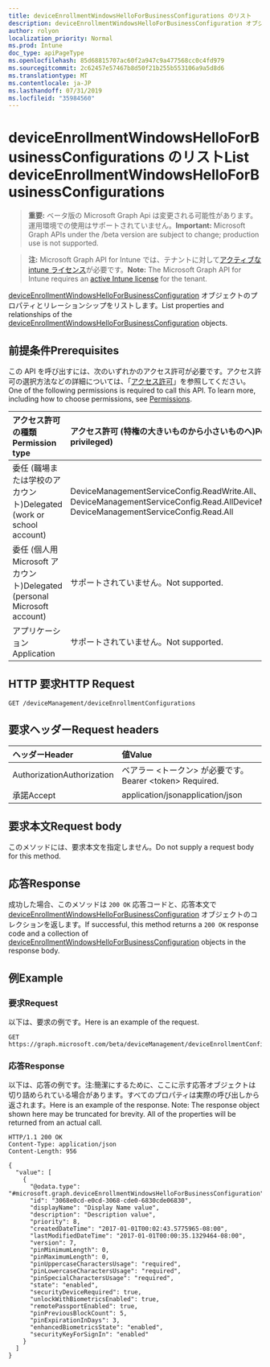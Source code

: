 ```yaml
---
title: deviceEnrollmentWindowsHelloForBusinessConfigurations のリスト
description: deviceEnrollmentWindowsHelloForBusinessConfiguration オブジェクトのプロパティとリレーションシップをリストします。
author: rolyon
localization_priority: Normal
ms.prod: Intune
doc_type: apiPageType
ms.openlocfilehash: 85d68815707ac60f2a947c9a477568cc0c4fd979
ms.sourcegitcommit: 2c62457e57467b8d50f21b255b553106a9a5d8d6
ms.translationtype: MT
ms.contentlocale: ja-JP
ms.lasthandoff: 07/31/2019
ms.locfileid: "35984560"
---
```

# <a name="list-deviceenrollmentwindowshelloforbusinessconfigurations"></a><span data-ttu-id="44405-103">deviceEnrollmentWindowsHelloForBusinessConfigurations のリスト</span><span class="sxs-lookup"><span data-stu-id="44405-103">List deviceEnrollmentWindowsHelloForBusinessConfigurations</span></span>

> <span data-ttu-id="44405-104">**重要:** ベータ版の Microsoft Graph Api は変更される可能性があります。運用環境での使用はサポートされていません。</span><span class="sxs-lookup"><span data-stu-id="44405-104">**Important:** Microsoft Graph APIs under the /beta version are subject to change; production use is not supported.</span></span>

> <span data-ttu-id="44405-105">**注:** Microsoft Graph API for Intune では、テナントに対して[アクティブな intune ライセンス](https://go.microsoft.com/fwlink/?linkid=839381)が必要です。</span><span class="sxs-lookup"><span data-stu-id="44405-105">**Note:** The Microsoft Graph API for Intune requires an [active Intune license](https://go.microsoft.com/fwlink/?linkid=839381) for the tenant.</span></span>

<span data-ttu-id="44405-106">[deviceEnrollmentWindowsHelloForBusinessConfiguration](../resources/intune-onboarding-deviceenrollmentwindowshelloforbusinessconfiguration.md) オブジェクトのプロパティとリレーションシップをリストします。</span><span class="sxs-lookup"><span data-stu-id="44405-106">List properties and relationships of the [deviceEnrollmentWindowsHelloForBusinessConfiguration](../resources/intune-onboarding-deviceenrollmentwindowshelloforbusinessconfiguration.md) objects.</span></span>

## <a name="prerequisites"></a><span data-ttu-id="44405-107">前提条件</span><span class="sxs-lookup"><span data-stu-id="44405-107">Prerequisites</span></span>
<span data-ttu-id="44405-p101">この API を呼び出すには、次のいずれかのアクセス許可が必要です。アクセス許可の選択方法などの詳細については、「[アクセス許可](/graph/permissions-reference)」を参照してください。</span><span class="sxs-lookup"><span data-stu-id="44405-p101">One of the following permissions is required to call this API. To learn more, including how to choose permissions, see [Permissions](/graph/permissions-reference).</span></span>

|<span data-ttu-id="44405-110">アクセス許可の種類</span><span class="sxs-lookup"><span data-stu-id="44405-110">Permission type</span></span>|<span data-ttu-id="44405-111">アクセス許可 (特権の大きいものから小さいものへ)</span><span class="sxs-lookup"><span data-stu-id="44405-111">Permissions (from most to least privileged)</span></span>|
|:---|:---|
|<span data-ttu-id="44405-112">委任 (職場または学校のアカウント)</span><span class="sxs-lookup"><span data-stu-id="44405-112">Delegated (work or school account)</span></span>|<span data-ttu-id="44405-113">DeviceManagementServiceConfig.ReadWrite.All、DeviceManagementServiceConfig.Read.All</span><span class="sxs-lookup"><span data-stu-id="44405-113">DeviceManagementServiceConfig.ReadWrite.All, DeviceManagementServiceConfig.Read.All</span></span>|
|<span data-ttu-id="44405-114">委任 (個人用 Microsoft アカウント)</span><span class="sxs-lookup"><span data-stu-id="44405-114">Delegated (personal Microsoft account)</span></span>|<span data-ttu-id="44405-115">サポートされていません。</span><span class="sxs-lookup"><span data-stu-id="44405-115">Not supported.</span></span>|
|<span data-ttu-id="44405-116">アプリケーション</span><span class="sxs-lookup"><span data-stu-id="44405-116">Application</span></span>|<span data-ttu-id="44405-117">サポートされていません。</span><span class="sxs-lookup"><span data-stu-id="44405-117">Not supported.</span></span>|

## <a name="http-request"></a><span data-ttu-id="44405-118">HTTP 要求</span><span class="sxs-lookup"><span data-stu-id="44405-118">HTTP Request</span></span>
<!-- {
  "blockType": "ignored"
}
-->
``` http
GET /deviceManagement/deviceEnrollmentConfigurations
```

## <a name="request-headers"></a><span data-ttu-id="44405-119">要求ヘッダー</span><span class="sxs-lookup"><span data-stu-id="44405-119">Request headers</span></span>
|<span data-ttu-id="44405-120">ヘッダー</span><span class="sxs-lookup"><span data-stu-id="44405-120">Header</span></span>|<span data-ttu-id="44405-121">値</span><span class="sxs-lookup"><span data-stu-id="44405-121">Value</span></span>|
|:---|:---|
|<span data-ttu-id="44405-122">Authorization</span><span class="sxs-lookup"><span data-stu-id="44405-122">Authorization</span></span>|<span data-ttu-id="44405-123">ベアラー &lt;トークン&gt; が必要です。</span><span class="sxs-lookup"><span data-stu-id="44405-123">Bearer &lt;token&gt; Required.</span></span>|
|<span data-ttu-id="44405-124">承諾</span><span class="sxs-lookup"><span data-stu-id="44405-124">Accept</span></span>|<span data-ttu-id="44405-125">application/json</span><span class="sxs-lookup"><span data-stu-id="44405-125">application/json</span></span>|

## <a name="request-body"></a><span data-ttu-id="44405-126">要求本文</span><span class="sxs-lookup"><span data-stu-id="44405-126">Request body</span></span>
<span data-ttu-id="44405-127">このメソッドには、要求本文を指定しません。</span><span class="sxs-lookup"><span data-stu-id="44405-127">Do not supply a request body for this method.</span></span>

## <a name="response"></a><span data-ttu-id="44405-128">応答</span><span class="sxs-lookup"><span data-stu-id="44405-128">Response</span></span>
<span data-ttu-id="44405-129">成功した場合、このメソッドは `200 OK` 応答コードと、応答本文で [deviceEnrollmentWindowsHelloForBusinessConfiguration](../resources/intune-onboarding-deviceenrollmentwindowshelloforbusinessconfiguration.md) オブジェクトのコレクションを返します。</span><span class="sxs-lookup"><span data-stu-id="44405-129">If successful, this method returns a `200 OK` response code and a collection of [deviceEnrollmentWindowsHelloForBusinessConfiguration](../resources/intune-onboarding-deviceenrollmentwindowshelloforbusinessconfiguration.md) objects in the response body.</span></span>

## <a name="example"></a><span data-ttu-id="44405-130">例</span><span class="sxs-lookup"><span data-stu-id="44405-130">Example</span></span>

### <a name="request"></a><span data-ttu-id="44405-131">要求</span><span class="sxs-lookup"><span data-stu-id="44405-131">Request</span></span>
<span data-ttu-id="44405-132">以下は、要求の例です。</span><span class="sxs-lookup"><span data-stu-id="44405-132">Here is an example of the request.</span></span>
``` http
GET https://graph.microsoft.com/beta/deviceManagement/deviceEnrollmentConfigurations
```

### <a name="response"></a><span data-ttu-id="44405-133">応答</span><span class="sxs-lookup"><span data-stu-id="44405-133">Response</span></span>
<span data-ttu-id="44405-p102">以下は、応答の例です。注:簡潔にするために、ここに示す応答オブジェクトは切り詰められている場合があります。すべてのプロパティは実際の呼び出しから返されます。</span><span class="sxs-lookup"><span data-stu-id="44405-p102">Here is an example of the response. Note: The response object shown here may be truncated for brevity. All of the properties will be returned from an actual call.</span></span>
``` http
HTTP/1.1 200 OK
Content-Type: application/json
Content-Length: 956

{
  "value": [
    {
      "@odata.type": "#microsoft.graph.deviceEnrollmentWindowsHelloForBusinessConfiguration",
      "id": "3068e0cd-e0cd-3068-cde0-6830cde06830",
      "displayName": "Display Name value",
      "description": "Description value",
      "priority": 8,
      "createdDateTime": "2017-01-01T00:02:43.5775965-08:00",
      "lastModifiedDateTime": "2017-01-01T00:00:35.1329464-08:00",
      "version": 7,
      "pinMinimumLength": 0,
      "pinMaximumLength": 0,
      "pinUppercaseCharactersUsage": "required",
      "pinLowercaseCharactersUsage": "required",
      "pinSpecialCharactersUsage": "required",
      "state": "enabled",
      "securityDeviceRequired": true,
      "unlockWithBiometricsEnabled": true,
      "remotePassportEnabled": true,
      "pinPreviousBlockCount": 5,
      "pinExpirationInDays": 3,
      "enhancedBiometricsState": "enabled",
      "securityKeyForSignIn": "enabled"
    }
  ]
}
```





